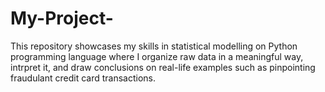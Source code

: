 # My-Project-
This repository showcases my skills in statistical modelling on Python programming language where I organize raw data in a meaningful way, intrpret it, and draw conclusions on real-life examples such as pinpointing fraudulant credit card transactions.  
